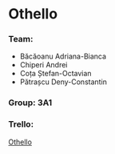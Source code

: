 # Othello
### Team: 
   * Băcăoanu Adriana-Bianca
   * Chiperi Andrei
   * Coța Ștefan-Octavian
   * Pătrașcu Deny-Constantin

### Group: 3A1
### Trello:
  [Othello](https://trello.com/b/0S5fBSo0/othello)

